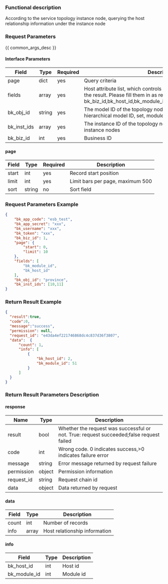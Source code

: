 ### Functional description

According to the service topology instance node, querying the host relationship information under the instance node

### Request Parameters

{{ common_args_desc }}

#### Interface Parameters

| Field                | Type      | Required   | Description                       |
|---------------------|------------|--------|-----------------------------|
| page       |   dict    | yes  | Query criteria|
| fields    |   array   | yes  | Host attribute list, which controls the fields in the host that returns the result. Please fill them in as required. They can be bk_biz_id,bk_host_id,bk_module_id,bk_set_id,bk_supplier_account|
| bk_obj_id | string |yes| The model ID of the topology node, which can be a user-defined hierarchical model ID, set, module, etc., But can not be a business|
| bk_inst_ids | array |yes| The instance ID of the topology node, supporting up to 50 instance nodes|
| bk_biz_id | int |yes| Business ID |

#### page

| Field      | Type      | Required   | Description      |
|-----------|------------|--------|------------|
| start    |   int    | yes  | Record start position|
| limit    |   int    | yes  | Limit bars per page, maximum 500|
| sort     |   string |no     | Sort field|

### Request Parameters Example

```json
{
    "bk_app_code": "esb_test",
    "bk_app_secret": "xxx",
    "bk_username": "xxx",
    "bk_token": "xxx",
    "bk_biz_id": 1,
    "page": {
        "start": 0,
        "limit": 10
    },
    "fields": [
        "bk_module_id",
        "bk_host_id"
    ],
    "bk_obj_id": "province",
    "bk_inst_ids": [10,11]
}
```

### Return Result Example

```json
{
  "result":true,
  "code":0,
  "message":"success",
  "permission": null,
  "request_id": "e43da4ef221746868dc4c837d36f3807",
  "data":  {
      "count": 1,
      "info": [
          {
              "bk_host_id": 2,
              "bk_module_id": 51
          }
      ]
  }
}
```

### Return Result Parameters Description
#### response

| Name    | Type   | Description                                    |
| ------- | ------ | ------------------------------------- |
| result  | bool   | Whether the request was successful or not. True: request succeeded;false request failed|
| code    |  int    | Wrong code. 0 indicates success,>0 indicates failure error   |
| message | string |Error message returned by request failure                   |
| permission    |  object |Permission information    |
| request_id    |  string |Request chain id    |
| data    |  object |Data returned by request                          |

#### data

| Field      | Type      | Description      |
|-----------|-----------|-----------|
| count     |  int       | Number of records|
| info      |  array     | Host relationship information|

#### info 
| Field      | Type      | Description      |
|-----------|-----------|-----------|
| bk_host_id     |  int       | Host id|
| bk_module_id      |  int     | Module id|

